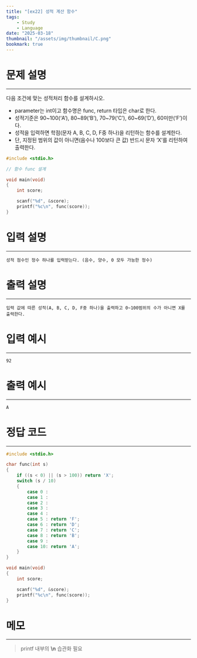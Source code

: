 ```yaml
---
title: "[ex22] 성적 계산 함수"
tags:
    - Study
    - Language
date: "2025-03-18"
thumbnail: "/assets/img/thumbnail/C.png"
bookmark: true
---
```

# 문제 설명
---
다음 조건에 맞는 성적처리 함수를 설계하시오.
- parameter는 int이고 함수명은 func, return 타입은 char로 한다.
- 성적기준은 90~100(‘A’), 80~89(‘B’), 70~79(‘C’), 60~69(‘D’), 60미만(‘F’)이다.
- 성적을 입력하면 학점(문자 A, B, C, D, F중 하나)을 리턴하는 함수를 설계한다.
- 단, 지정된 범위의 값이 아니면(음수나 100보다 큰 값) 반드시 문자 ‘X’를 리턴하여 출력한다. 

```c
#include <stdio.h>

// 함수 func 설계

void main(void)
{
	int score;

	scanf("%d", &score);
	printf("%c\n", func(score));
}
```

# 입력 설명
---

```
성적 점수인 정수 하나를 입력받는다. (음수, 양수, 0 모두 가능한 정수) 
```

# 출력 설명
---

```
입력 값에 따른 성적(A, B, C, D, F중 하나)을 출력하고 0~100범위의 수가 아니면 X를 출력한다.
```

# 입력 예시
---

```
92
```

# 출력 예시
---

```
A
```

# 정답 코드
---

```c
#include <stdio.h>

char func(int s)
{
	if ((s < 0) || (s > 100)) return 'X';
	switch (s / 10)
	{
		case 0 : 
		case 1 :
		case 2 :
		case 3 :
		case 4 :
		case 5 : return 'F';
		case 6 : return 'D';
		case 7 : return 'C';
		case 8 : return 'B';
		case 9 : 
		case 10: return 'A';
	}
}

void main(void)
{
	int score;

	scanf("%d", &score);
	printf("%c\n", func(score));
}
```

# 메모
---
> printf 내부의 **\n** 습관화 필요
